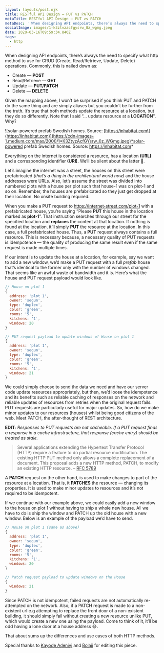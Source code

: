 ```yaml
---
layout: layouts/post.njk
title: RESTful API Design — PUT vs PATCH
metaTitle: RESTful API Design — PUT vs PATCH
metaDesc: ' When designing API endpoints, there’s always the need to specify what http method to use for CRUD (Create, Read/Retrieve, Update, Delete) operations. In this article, Segun explains the nuances of HTTP PUT and PATCH methods.'
socialImage: images/1-k3ztvzacfgysrw_0z_wgmg.jpeg
date: 2020-03-16T09:59:34.840Z
tags:
  - http
---
```

When designing API endpoints, there’s always the need to specify what http method to use for CRUD (Create, Read/Retrieve, Update, Delete) operations. Commonly, this is nailed down as:

* Create — **POST**
* Read/Retrieve — **GET**
* Update — **PUT/PATCH**
* Delete — **DELETE**

Given the mapping above, I won’t be surprised if you think PUT and PATCH do the same thing and are simply aliases but you couldn’t be further from the truth. It’s true that both methods update the resource at a location, but they do so differently. Note that I said “… update resource at a **LOCATION**". Why?

![solar-powered prefab Swedish homes. Source: \[https://inhabitat.com\](https://inhabitat.com)](https://cdn-images-1.medium.com/max/2000/1*K3ZtvzAcfGYsrw_0z_WGmg.jpeg)*solar-powered prefab Swedish homes. Source: <https://inhabitat.com>*

Everything on the internet is considered a resource, has a location **(URL)** and a corresponding identifier **(URI)**. We’ll be silent about the latter 🙂.

Let’s imagine the internet was a street, the houses on this street were prefabricated *(that’s a thing in the architectural world now)* and the house addresses were URLs. Also, let’s assume the street was divided into numbered plots with a house per plot such that house-1 was on plot-1 and so on. Remember, the houses are prefabricated so they just get dropped at their location. No onsite building required.

When you make a PUT request to https://internet-street.com/plot-1 with a prefabricated house, you’re saying “Please **PUT** this house in the location marked as **plot-1**”. That instruction searches through our street for the specified location and **replaces** the content at that location. If nothing is found at the location, it’ll simply **PUT** the resource at the location. In this case, a full prefabricated house. Thus, a **PUT** request always contains a full resource. This is necessary because, a necessary quality of PUT requests is idempotence — the quality of producing the same result even if the same request is made multiple times.

If our intent is to update the house at a location, for example, say we want to add a new window, we’d make a PUT request with a full *prefab* house that’s identical to the former only with the number of windows changed. That seems like an awful waste of bandwidth and it is. Here’s what the house and PUT request payload would look like.

```js
// House on plot 1
{
  address: 'plot 1',
  owner: 'segun',
  type: 'duplex',
  color: 'green',
  rooms: '5',
  kitchens: '1',
  windows: 20
}
```

```js
// PUT request payload to update windows of House on plot 1
{
  address: 'plot 1',
  owner: 'segun',
  type: 'duplex',
  color: 'green',
  rooms: '5',
  kitchens: '1',
  windows: 21
}
```

We could simply choose to send the data we need and have our server code update resources appropriately, but then, we’d loose the idempotence and its benefits such as reliable caching of responses on the network and reliable updates of resources from retries when the original request fails. PUT requests are particularly useful for major updates. So, how do we make minor updates to our resources (houses) whilst being good citizens of the web. Meet PATCH, the after-thought of REST architecture.

**EDIT**: *Responses to PUT requests are not cacheable. If a PUT request finds a response in a cache infrastructure, that response (cache entry) should be treated as stale.*

> Several applications extending the Hypertext Transfer Protocol (HTTP)  require a feature to do partial resource modification. The existing
>  HTTP PUT method only allows a complete replacement of a document.
>  This proposal adds a new HTTP method, PATCH, to modify an existing
>  HTTP resource.
> – [RFC 5789](https://tools.ietf.org/html/rfc5789)

A **PATCH** request on the other hand, is used to make changes to part of the resource at a location. That is, it **PATCHES** the resource — changing its properties. It is used to make minor updates to resources and it’s not required to be idempotent.

If we continue with our example above, we could easily add a new window to the house on plot 1 without having to ship a whole new house. All we have to do is ship the window and PATCH up the old house with a new window. Below is an example of the payload we’d have to send.

```js
// House on plot 1 (same as above)
{
  address: 'plot 1',
  owner: 'segun',
  type: 'duplex',
  color: 'green',
  rooms: '5',
  kitchens: '1',
  windows: 20
}
```

```js
// Patch request payload to update windows on the House
{
  windows: 21
}
```

Since PATCH is not idempotent, failed requests are not automatically re-attempted on the network. Also, if a PATCH request is made to a non-existent url e.g attempting to replace the front door of a non-existent building, it should simply fail without creating a new resource unlike PUT, which would create a new one using the payload. Come to think of it, it’ll be odd having a lone door at a house address 😄.

That about sums up the differences and use cases of both HTTP methods.

Special thanks to [Kayode Adeniyi](https://twitter.com/codekayy) and [Bolaji](https://twitter.com/Bolaji___) for editing this piece.